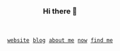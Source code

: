 <div align="center">
  
### Hi there 🤙

<br>

[`website`][ws]&nbsp;
[`blog`][blog]&nbsp;
[`about me`][ab]&nbsp;
[`now`][now]&nbsp;
[`find me`][omg]

</div>

<!-- refs -->
[ab]: https://chambers.io/about
[blog]: https://chambers.io/blog
[now]: https://chambers.io/now
[omg]:https://dakota.omg.lol/
[ws]: https://chambers.io

